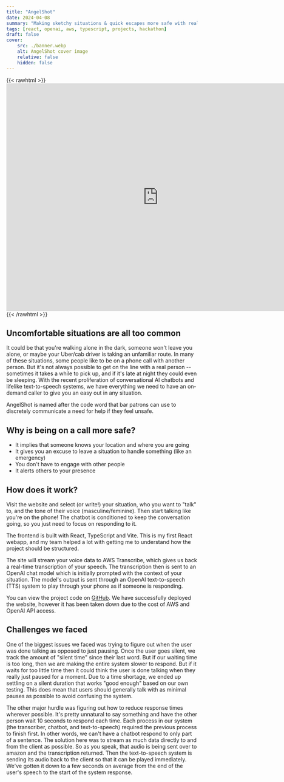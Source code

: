 ```yaml
---
title: "AngelShot"
date: 2024-04-08
summary: "Making sketchy situations & quick escapes more safe with realistic AI phone calls. Grand Prize - Third Place winner at WildHacks 2024."
tags: [react, openai, aws, typescript, projects, hackathon]
draft: false
cover:
    src: ./banner.webp
    alt: AngelShot cover image
    relative: false
    hidden: false
---
```


{{< rawhtml >}}<iframe src="https://player.vimeo.com/video/931798114?h=f78ae666e9" width="800" height="600" frameborder="0" allow="autoplay; fullscreen; picture-in-picture" allowfullscreen></iframe>{{< /rawhtml >}}

## Uncomfortable situations are all too common

It could be that you're walking alone in the dark, someone won't leave you alone, or maybe your Uber/cab driver is taking an unfamiliar route. In many of these situations, some people like to be on a phone call with another person. But it's not always possible to get on the line with a real person -- sometimes it takes a while to pick up, and if it's late at night they could even be sleeping. With the recent proliferation of conversational AI chatbots and lifelike text-to-speech systems, we have everything we need to have an on-demand caller to give you an easy out in any situation.

AngelShot is named after the code word that bar patrons can use to discretely communicate a need for help if they feel unsafe.

## Why is being on a call more safe?

- It implies that someone knows your location and where you are going
- It gives you an excuse to leave a situation to handle something (like an emergency)
- You don't have to engage with other people
- It alerts others to your presence

## How does it work?

Visit the website and select (or write!) your situation, who you want to "talk" to, and the tone of their voice (masculine/feminine). Then start talking like you're on the phone! The chatbot is conditioned to keep the conversation going, so you just need to focus on responding to it.

The frontend is built with React, TypeScript and Vite. This is my first React webapp, and my team helped a lot with getting me to understand how the project should be structured.

The site will stream your voice data to AWS Transcribe, which gives us back a real-time transcription of your speech. The transcription then is sent to an OpenAI chat model which is initially prompted with the context of your situation. The model's output is sent through an OpenAI text-to-speech (TTS) system to play through your phone as if someone is responding.

You can view the project code on [GitHub](https://github.com/jackburkhardt/call-me-safety). We have successfully deployed the website, however it has been taken down due to the cost of AWS and OpenAI API access.

## Challenges we faced

One of the biggest issues we faced was trying to figure out when the user was done talking as opposed to just pausing. Once the user goes silent, we track the amount of "silent time" since their last word. But if our waiting time is too long, then we are making the entire system slower to respond. But if it waits for too little time then it could think the user is done talking when they really just paused for a moment. Due to a time shortage, we ended up settling on a silent duration that works "good enough" based on our own testing. This does mean that users should generally talk with as minimal pauses as possible to avoid confusing the system.

The other major hurdle was figuring out how to reduce response times wherever possible. It's pretty unnatural to say something and have the other person wait 10 seconds to respond each time. Each process in our system (the transcriber, chatbot, and text-to-speech) required the previous process to finish first. In other words, we can't have a chatbot respond to only part of a sentence. The solution here was to stream as much data directly to and from the client as possible. So as you speak, that audio is being sent over to amazon and the transcription returned. Then the text-to-speech system is sending its audio back to the client so that it can be played immediately. We've gotten it down to a few seconds on average from the end of the user's speech to the start of the system response.

